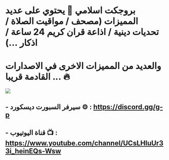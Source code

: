 # بروجكت اسلامي 🕌 يحتوي على عديد المميزات (مصحف / مواقيت الصلاة / تحديات دينية / اذاعة قران كريم 24 ساعة / اذكار ...) 
# والعديد من المميزات الاخرى في الاصدارات القادمة قريبا ... 🔥
<img src="https://media.discordapp.net/attachments/1132976423943028798/1222847629256298587/New_Project_1_1.pngex=6617b49a&is=66053f9a&hm=b0f5fec81c6a6463eeca37eed02caf51249c536ff9813e66dda53d1c5a5d1f9f&=&format=webp&quality=lossless&width=687&height=386"/>

## - سيرفر السبورت ديسكورد ⚙️ : https://discord.gg/g-p
## - قناة اليوتيوب 📺 : https://www.youtube.com/channel/UCsLHluUr33i_heinEQs-Wsw
